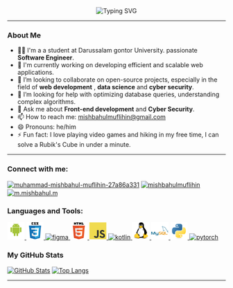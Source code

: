 <div align="center">
  <img src="https://readme-typing-svg.demolab.com?font=Fira+Code&weight=1000&size=30&pause=900&color=8be9fd&center=true&vCenter=true&width=600&lines=Hello+Everybody+%F0%9F%91%8B+I'm+Mystery-World3!;Welcome+to+my+GitHub+Profile!" alt="Typing SVG" />
</div>

---

### About Me

- 👨‍💻 I'm a a student at Darussalam gontor University.  passionate **Software Engineer**.
- 🔭 I'm currently working on developing efficient and scalable web applications.
- 👯 I’m looking to collaborate on open-source projects, especially in the field of **web development** , **data science** and **cyber security**.
- 🤔 I’m looking for help with optimizing database queries, understanding complex algorithms.
- 💬 Ask me about **Front-end development** and **Cyber Security**.
- 📫 How to reach me: mishbahulmuflihin@gmail.com
- 😄 Pronouns: he/him
- ⚡ Fun fact: I love playing video games and hiking in my free time, I can solve a Rubik's Cube in under a minute.

---


<h3 align="left">Connect with me:</h3>
<p align="left">
<a href="https://linkedin.com/in/muhammad-mishbahul-muflihin-27a86a331" target="blank"><img align="center" src="https://raw.githubusercontent.com/rahuldkjain/github-profile-readme-generator/master/src/images/icons/Social/linked-in-alt.svg" alt="muhammad-mishbahul-muflihin-27a86a331" height="30" width="40" /></a>
<a href="https://kaggle.com/mishbahulmuflihin" target="blank"><img align="center" src="https://raw.githubusercontent.com/rahuldkjain/github-profile-readme-generator/master/src/images/icons/Social/kaggle.svg" alt="mishbahulmuflihin" height="30" width="40" /></a>
<a href="https://instagram.com/m.mishbahul.m" target="blank"><img align="center" src="https://raw.githubusercontent.com/rahuldkjain/github-profile-readme-generator/master/src/images/icons/Social/instagram.svg" alt="m.mishbahul.m" height="30" width="40" /></a>
</p>

<h3 align="left">Languages and Tools:</h3>
<p align="left"> <a href="https://developer.android.com" target="_blank" rel="noreferrer"> <img src="https://raw.githubusercontent.com/devicons/devicon/master/icons/android/android-original-wordmark.svg" alt="android" width="40" height="40"/> </a> <a href="https://www.w3schools.com/css/" target="_blank" rel="noreferrer"> <img src="https://raw.githubusercontent.com/devicons/devicon/master/icons/css3/css3-original-wordmark.svg" alt="css3" width="40" height="40"/> </a> <a href="https://www.figma.com/" target="_blank" rel="noreferrer"> <img src="https://www.vectorlogo.zone/logos/figma/figma-icon.svg" alt="figma" width="40" height="40"/> </a> <a href="https://www.w3.org/html/" target="_blank" rel="noreferrer"> <img src="https://raw.githubusercontent.com/devicons/devicon/master/icons/html5/html5-original-wordmark.svg" alt="html5" width="40" height="40"/> </a> <a href="https://developer.mozilla.org/en-US/docs/Web/JavaScript" target="_blank" rel="noreferrer"> <img src="https://raw.githubusercontent.com/devicons/devicon/master/icons/javascript/javascript-original.svg" alt="javascript" width="40" height="40"/> </a> <a href="https://kotlinlang.org" target="_blank" rel="noreferrer"> <img src="https://www.vectorlogo.zone/logos/kotlinlang/kotlinlang-icon.svg" alt="kotlin" width="40" height="40"/> </a> <a href="https://www.linux.org/" target="_blank" rel="noreferrer"> <img src="https://raw.githubusercontent.com/devicons/devicon/master/icons/linux/linux-original.svg" alt="linux" width="40" height="40"/> </a> <a href="https://www.mysql.com/" target="_blank" rel="noreferrer"> <img src="https://raw.githubusercontent.com/devicons/devicon/master/icons/mysql/mysql-original-wordmark.svg" alt="mysql" width="40" height="40"/> </a> <a href="https://www.python.org" target="_blank" rel="noreferrer"> <img src="https://raw.githubusercontent.com/devicons/devicon/master/icons/python/python-original.svg" alt="python" width="40" height="40"/> </a> <a href="https://pytorch.org/" target="_blank" rel="noreferrer"> <img src="https://www.vectorlogo.zone/logos/pytorch/pytorch-icon.svg" alt="pytorch" width="40" height="40"/> </a> </p>

### My GitHub Stats

[![GitHub Stats](https://github-readme-stats.vercel.app/api?username=Mystery-World3&show_icons=true&theme=dark)](https://github.com/anuraghazra/github-readme-stats)
[![Top Langs](https://github-readme-stats.vercel.app/api/top-langs/?username=Mystery-World3&layout=compact&theme=dark)](https://github.com/anuraghazra/github-readme-stats)

---
